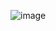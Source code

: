 ![image](https://github.com/DAD609/LeetCode_SQL/assets/67281187/6c08d78f-eec4-42fa-91db-7acf37785443)
